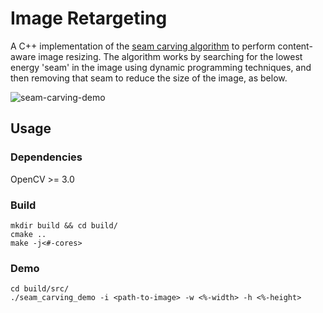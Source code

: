 # Image Retargeting

A C++ implementation of the [seam carving algorithm](https://en.wikipedia.org/wiki/Seam_carving) to perform content-aware image resizing. The algorithm works by searching for the lowest energy 'seam' in the image using dynamic programming techniques, and then removing that seam to reduce the size of the image, as below.

![seam-carving-demo](https://drive.google.com/uc?export=download&id=1m9_rYT0iicvadZGN3bbqUrUBroS_KZlR)

## Usage
### Dependencies
OpenCV >= 3.0

### Build
```
mkdir build && cd build/
cmake ..
make -j<#-cores>
```

### Demo
```
cd build/src/
./seam_carving_demo -i <path-to-image> -w <%-width> -h <%-height>
```
